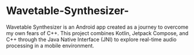 # Wavetable-Synthesizer-
Wavetable Synthesizer is an Android app created as a journey to overcome my own fears of C++. This project combines Kotlin, Jetpack Compose, and C++ through the Java Native Interface (JNI) to explore real-time audio processing in a mobile environment. 
